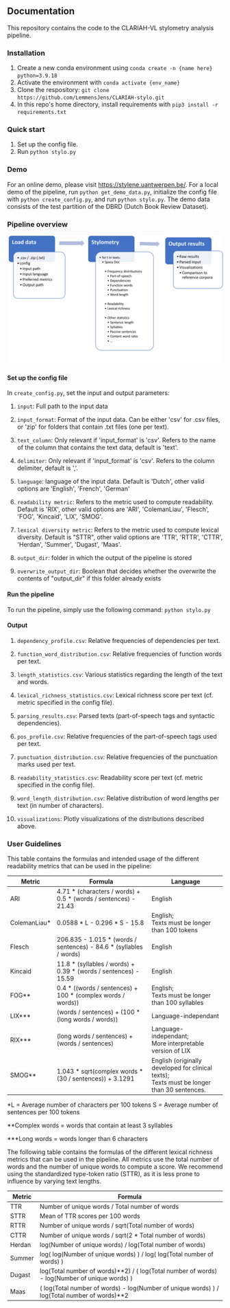 ## Documentation

This repository contains the code to the CLARIAH-VL stylometry analysis pipeline.

### Installation
1. Create a new conda environment using ```conda create -n {name here} python=3.9.18```
2. Activate the environment with ```conda activate {env_name}```
3. Clone the respository: ```git clone https://github.com/LemmensJens/CLARIAH-stylo.git```
4. In this repo's home directory, install requirements with ```pip3 install -r requirements.txt```

### Quick start
1. Set up the config file.
2. Run ```python stylo.py```

### Demo
For an online demo, please visit https://stylene.uantwerpen.be/.
For a local demo of the pipeline, run ```python get_demo_data.py```, initialize the config file with ```python create_config.py```, and run ```python stylo.py```. The demo data consists of the test partition of the DBRD (Dutch Book Review Dataset).

### Pipeline overview

![Alt text](clariah_stylometry_pipeline.png)

#### Set up the config file
In ```create_config.py```, set the input and output parameters:

1. ```input```: Full path to the input data

2. ```input_format```: Format of the input data. Can be either 'csv' for .csv files, or 'zip' for folders that contain .txt files (one per text).

3. ```text_column```: Only relevant if 'input_format' is 'csv'. Refers to the name of the column that contains the text data, default is 'text'.

4. ```delimiter```: Only relevant if 'input_format' is 'csv'. Refers to the column delimiter, default is ','.

5. ```language```: language of the input data. Default is 'Dutch', other valid options are 'English', 'French', 'German'

6. ```readability metric```: Refers to the metric used to compute readability. Default is 'RIX', other valid options are 'ARI', 'ColemanLiau', 'Flesch', 'FOG', 'Kincaid', 'LIX', 'SMOG'.

7. ```lexical diversity metric```: Refers to the metric used to compute lexical diversity. Default is "STTR", other valid options are 'TTR', 'RTTR', 'CTTR', 'Herdan', 'Summer', 'Dugast', 'Maas'.

8. ```output_dir```: folder in which the output of the pipeline is stored

9. ```overwrite_output_dir```: Boolean that decides whether the overwrite the contents of "output_dir" if this folder already exists

#### Run the pipeline
To run the pipeline, simply use the following command: ```python stylo.py```

#### Output
1. ```dependency_profile.csv```: Relative frequencies of dependencies per text.

2. ```function_word_distribution.csv```: Relative frequencies of function words per text.

3. ```length_statistics.csv```: Various statistics regarding the length of the text and words.

4. ```lexical_richness_statistics.csv```: Lexical richness score per text (cf. metric specified in the config file).

5. ```parsing_results.csv```: Parsed texts (part-of-speech tags and syntactic dependencies).

6. ```pos_profile.csv```: Relative frequencies of the part-of-speech tags used per text.

7. ```punctuation_distribution.csv```: Relative frequencies of the punctuation marks used per text.

8. ```readability_statistics.csv```: Readability score per text (cf. metric specified in the config file).

9. ```word_length_distribution.csv```: Relative distribution of word lengths per text (in number of characters).

10. ```visualizations```: Plotly visualizations of the distributions described above.

### User Guidelines
This table contains the formulas and intended usage of the different readability metrics that can be used in the pipeline:

| Metric       | Formula                                          | Language  |
|--------------|--------------------------------------------------|--------|
| ARI          | 4.71 * (characters / words) + 0.5 * (words / sentences) - 21.43 | English |
| ColemanLiau*  | 0.0588 * L - 0.296 * S - 15.8 | English;<br />Texts must be longer than 100 tokens |
| Flesch       | 206.835 - 1.015 * (words / sentences) - 84.6 * (syllables / words) | English |
| Kincaid      | 11.8 * (syllables / words) + 0.39 * (words / sentences) - 15.59 | English |
| FOG**          | 0.4 * ((words / sentences) + 100 * (complex words / words)) | English;<br />Texts must be longer than 100 syllables |
| LIX***          | (words / sentences) + (100 * (long words / words)) | Language-independant |
| RIX***          | (long words / sentences) + (words / sentences) | Language-independant;<br />More interpretable version of LIX |
| SMOG**         | 1.043 * sqrt(complex words * (30 / sentences)) + 3.1291 | English (originally developed for clinical texts);<br />Texts must be longer than 30 sentences. |

*L = Average number of characters per 100 tokens
 S = Average number of sentences per 100 tokens

**Complex words = words that contain at least 3 syllables

***Long words = words longer than 6 characters


The following table contains the formulas of the different lexical richness metrics that can be used in the pipeline. All metrics use the total number of words and the number of unique words to compute a score. We recommend using the standardized type-token ratio (STTR), as it is less prone to influence by varying text lengths.

| Metric | Formula                                         | 
|--------|-------------------------------------------------|
| TTR    | Number of unique words / Total number of words |
| STTR   | Mean of TTR scores per 100 words |
| RTTR   | Number of unique words / sqrt(Total number of words) |
| CTTR   | Number of unique words / sqrt(2 * Total number of words) |
| Herdan | log(Number of unique words) / log(Total number of words) |
| Summer | log( log(Number of unique words) ) / log( log(Total number of words) ) |
| Dugast | log(Total number of words)**2) / ( log(Total number of words) - log(Number of unique words) ) |
| Maas   | ( log(Total number of words) - log(Number of unique words) ) / log(Total number of words)**2 |


